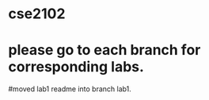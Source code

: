 # cse2102


# please go to each branch for corresponding labs.

#moved lab1 readme into branch lab1.
